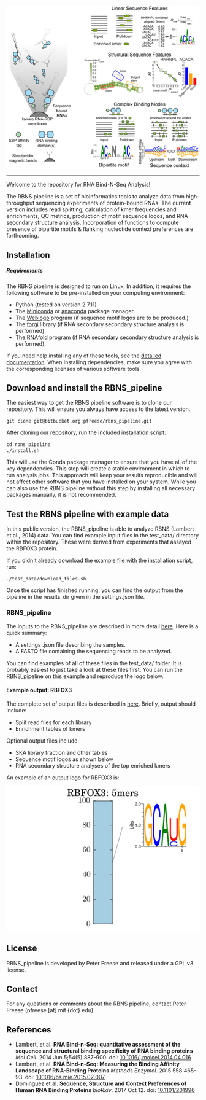 ![Logo](img/RBNS_logo.png)

***


Welcome to the repository for RNA Bind-N-Seq Analysis! 

The RBNS pipeline is a set of bioinformatics tools to analyze data from high-throughput sequencing experiments of protein-bound RNAs. The current version includes read splitting, calculation of kmer frequencies and enrichments, QC metrics, production of motif sequence logos, and RNA secondary structure analysis. Incorporation of functions to compute presence of bipartite motifs & flanking nucleotide context preferences are forthcoming.


## Installation

##### Requirements

The RBNS pipeline is designed to run on Linux. In addition, it requires the following software to be pre-installed on your computing environment:

- Python (tested on version 2.7.11)
- The [Miniconda](https://conda.io/miniconda.html) or [anaconda](https//docs.anaconda.com/) package manager
- The [Weblogo](http://weblogo.threeplusone.com/manual.html) program (if sequence motif logos are to be produced.)
- The [forgi](https://viennarna.github.io/forgi/) library (if RNA secondary secondary structure analysis is performed).
- The [RNAfold](https://www.tbi.univie.ac.at/RNA/) program (if RNA secondary secondary structure analysis is performed).

If you need help installing any of these tools, see the [detailed documentation](docs/installation.md). When installing dependencies, make sure you agree with the corresponding licenses of various software tools.


## Download and install the RBNS_pipeline

The easiest way to get the RBNS pipeline software is to clone our repository. This will ensure you always have access to the latest version. 

	git clone git@bitbucket.org:pfreese/rbns_pipeline.git

After cloning our repository, run the included installation script: 

	cd rbns_pipeline
	./install.sh

This will use the Conda package manager to ensure that you have all of the key dependencies. This step will create a stable environment in which to run analysis jobs. 
This approach will keep your results reproducible and will not affect other software that you have installed on your system.
While you can also use the RBNS pipeline without this step by installing all necessary packages manually, it is not recommended.


## Test the RBNS pipeline with example data

In this public version, the RBNS_pipeline is able to analyze RBNS (Lambert et al., 2014) data. You can find example input files in the test_data/ directory within the repository. These were derived from experiments that assayed the RBFOX3 protein.

If you didn't already download the example file with the installation script, run:

	./test_data/download_files.sh 

Once the script has finished running, you can find the output from the pipeline in the results_dir given in the settings.json file.


### RBNS_pipeline

The inputs to the RBNS_pipeline are described in more detail [here](docs/input_files.md). Here is a quick summary:

- A settings .json file describing the samples.
- A FASTQ file containing the sequencing reads to be analyzed.

You can find examples of all of these files in the test_data/ folder. It is probably easiest to just take a look at these files first. You can run the RBNS_pipeline on this example and reproduce the logo below.

#### Example output: RBFOX3

The complete set of output files is described in [here](docs/output_information.md). Briefly, output should include:

- Split read files for each library
- Enrichment tables of kmers

Optional output files include:

- SKA library fraction and other tables
- Sequence motif logos as shown below
- RNA secondary structure analyses of the top enriched kmers

An example of an output logo for RBFOX3 is:

![RBFOX3_logo](img/RBFOX3_5mer_seqlogos.png)


## License

RBNS_pipeline is developed by Peter Freese and released under a GPL v3 license.

## Contact

For any questions or comments about the RBNS pipeline, contact Peter Freese (pfreese [at] mit {dot} edu).

## References

- Lambert, et al. **RNA Bind-n-Seq: quantitative assessment of the sequence and structural binding specificity of RNA binding proteins** _Mol Cell_. 2014 Jun 5;54(5):887-900. doi:  [10.1016/j.molcel.2014.04.016](https://www.ncbi.nlm.nih.gov/pubmed/24837674)
- Lambert, et al. **RNA Bind-n-Seq: Measuring the Binding Affinity Landscape of RNA-Binding Proteins** _Methods Enzymol_. 2015 558:465-93. doi:  [10.1016/bs.mie.2015.02.007](https://www.ncbi.nlm.nih.gov/pubmed/26068750)
- Dominguez et al. **Sequence, Structure and Context Preferences of Human RNA Binding Proteins** _bioRxiv_. 2017 Oct 12. doi:  [10.1101/201996](https://www.biorxiv.org/content/early/2017/10/12/201996)

